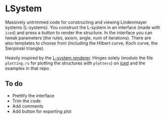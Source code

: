 # LSystem
Massively untrimmed code for constructing and viewing Lindenmayer systems (L-systems). You construct the L-system in an interface (made with `iced`) and press a button to render the structure. In the interface you can tweak parameters (the rules, axiom, angle, num of iterations). There are also templates to choose from (including the Hilbert curve, Koch curve, the Sierpinski triangle).

Heavily inspired by the [L-system renderer](http://piratefsh.github.io/p5js-art/public/lsystems/). Hinges solely (modulo the file `plotting.rs` for plotting the structures with `plotters`) on [iced](https://github.com/iced-rs/iced) and the examples in that repo.

## To do
* Prettify the interface
* Trim the code
* Add comments
* Add button for exporting plot